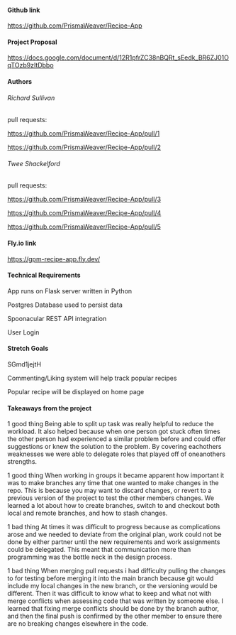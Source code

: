 #### Github link

https://github.com/PrismaWeaver/Recipe-App

#### Project Proposal

https://docs.google.com/document/d/12R1pfrZC38nBQRt_sEedk_BR6ZJ01OqTOzb9zItDbbo

#### Authors

###### Richard Sullivan

pull requests:

https://github.com/PrismaWeaver/Recipe-App/pull/1

https://github.com/PrismaWeaver/Recipe-App/pull/2

###### Twee Shackelford

pull requests:

https://github.com/PrismaWeaver/Recipe-App/pull/3

https://github.com/PrismaWeaver/Recipe-App/pull/4

https://github.com/PrismaWeaver/Recipe-App/pull/5

#### Fly.io link

https://gpm-recipe-app.fly.dev/

#### Technical Requirements

App runs on Flask server written in Python

Postgres Database used to persist data

Spoonacular REST API integration

User Login

#### Stretch Goals

SGmd1jejtH

Commenting/Liking system will help track popular recipes

Popular recipe will be displayed on home page

#### Takeaways from the project

1 good thing
Being able to split up task was really helpful to reduce the workload. It also
helped because when one person got stuck often times the other person had
experienced a similar problem before and could offer suggestions or knew the
solution to the problem. By covering eachothers weaknesses we were able to
delegate roles that played off of oneanothers strengths.

1 good thing
When working in groups it became apparent how important it was to make branches
any time that one wanted to make changes in the repo. This is because you may
want to discard changes, or revert to a previous version of the project to test
the other members changes. We learned a lot about how to create branches,
switch to and checkout both local and remote branches, and how to stash
changes. 

1 bad thing
At times it was difficult to progress because as complications arose and we
needed to deviate from the original plan, work could not be done by either
partner until the new requirements and work assignments could be delegated.
This meant that communication more than programming was the bottle neck in the
design process. 

1 bad thing
When merging pull requests i had difficulty pulling the changes to for testing
before merging it into the main branch because git would include my local
changes in the new branch, or the versioning would be different.  Then it was
difficult to know what to keep and what not with merge conflicts when assessing
code that was written by someone else. I learned that fixing merge conflicts
should be done by the branch author, and then the final push is confirmed by
the other member to ensure there are no breaking changes elsewhere in the code.
